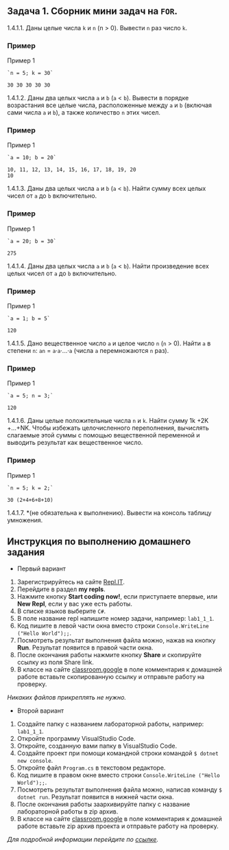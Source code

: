 ## Задача 1. Сборник мини задач на `FOR`. 

1.4.1.1. Даны целые числа `k` и `n` (n > 0). Вывести `n` раз число `k`.

### Пример
Пример 1
```
`n = 5; k = 30`

30 30 30 30 30
```

1.4.1.2. Даны два целых числа `a` и `b` (`a` < `b`). Вывести в порядке возрастания все целые числа, расположенные между `a` и `b` (включая сами числа `a` и `b`), а также количество `n` этих чисел.

### Пример
Пример 1
```
`a = 10; b = 20`

10, 11, 12, 13, 14, 15, 16, 17, 18, 19, 20
10
```

1.4.1.3. Даны два целых числа `a` и `b` (`a` < `b`). Найти сумму всех целых чисел от `a` до `b` включительно.

### Пример
Пример 1
```
`a = 20; b = 30`

275
```
1.4.1.4. Даны два целых числа `a` и `b` (`a` < `b`). Найти произведение всех целых чисел от `a` до `b` включительно.

### Пример
Пример 1
```
`a = 1; b = 5`

120
```

1.4.1.5. Дано вещественное число `a` и целое число `n` (`n` > 0). Найти `a` в степени `n`: `an` = `a`·`a`·...·`a`
(числа `a` перемножаются `n` раз).

### Пример
Пример 1
```
`a = 5; n = 3;`

120
```

1.4.1.6. Даны целые положительные числа `n` и `k`. Найти сумму 1k +2K +...+NK.
Чтобы избежать целочисленного переполнения, вычислять слагаемые этой суммы с помощью вещественной переменной и выводить результат как вещественное число.

### Пример
Пример 1
```
`n = 5; k = 2;`

30 (2+4+6+8+10)
```

1.4.1.7. *(не обязательна к выполнению). Вывести на консоль таблицу умножения.

## Инструкция по выполнению домашнего задания

- Первый вариант

1. Зарегистрируйтесь на сайте <a href="http://repl.it/" target="_blank">Repl.IT</a>.
2. Перейдите в раздел **my repls**.
3. Нажмите кнопку **Start coding now!**, если приступаете впервые, или **New Repl**, если у вас уже есть работы.
4. В списке языков выберите `C#`.
5. В поле название repl напишите номер задачи, например: `lab1_1_1`.
6. Код пишите в левой части окна вместо строки `Console.WriteLine ("Hello World");;`.
7. Посмотреть результат выполнения файла можно, нажав на кнопку **Run**. Результат появится в правой части окна.
8. После окончания работы нажмите кнопку **Share** и скопируйте ссылку из поля Share link.
9. В классе на сайте <a href="https://classroom.google.com/c/MjM5MzEwOTA3NTJa" target="_blank">classroom.google</a> в поле комментария к домашней работе вставьте скопированную ссылку и отправьте работу на проверку.

*Никаких файлов прикреплять не нужно.*

- Второй вариант

1. Создайте папку с названием лабораторной работы, например: `lab1_1_1`.
2. Откройте программу VisualStudio Code.
3. Откройте, созданную вами папку в VisualStudio Code.
3. Создайте проект при помощи командной строки командой 
`$ dotnet new console`.
4. Откройте файл `Program.cs` в текстовом редакторе.
5. Код пишите в правом окне вместо строки `Console.WriteLine ("Hello World");;`.
6. Посмотреть результат выполнения файла можно, написав команду `$ dotnet run`. Результат появится в нижней части окна.
7. После окончания работы заархивируйте папку с название лабораторной работы в zip архив.
8. В классе на сайте <a href="https://classroom.google.com/c/MjM5MzEwOTA3NTJa" target="_blank">classroom.google</a> в поле комментария к домашней работе вставьте zip архив проекта и отправьте работу на проверку.

*Для подробной информации перейдите по <a href="https://docs.microsoft.com/ru-ru/dotnet/core/tutorials/with-visual-studio-code" target="_blank">ссылке</a>.*